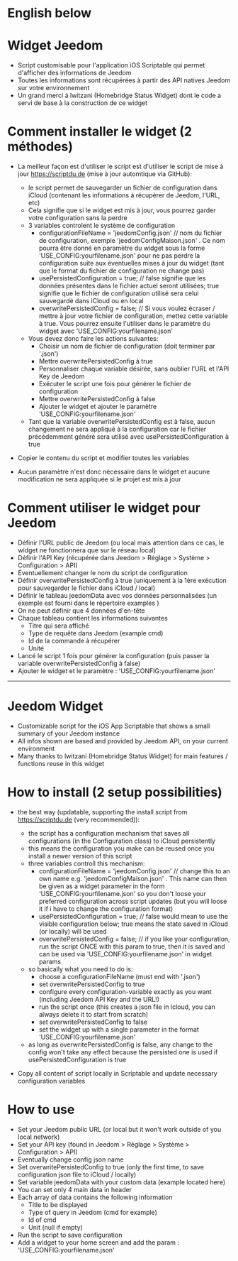 # English below

# Widget Jeedom
- Script customisable pour l'application iOS Scriptable qui permet d'afficher des informations de Jeedom
- Toutes les informations sont récupérées à partir des API natives Jeedom sur votre environnement
- Un grand merci à lwitzani (Homebridge Status Widget) dont le code a servi de base à la construction de ce widget


# Comment installer le widget (2 méthodes)
- La meilleur façon est d'utiliser le script est d'utiliser le script de mise à jour https://scriptdu.de (mise à jour automtique via GitHub):
  - le script permet de sauvegarder un fichier de configuration dans iCloud (contenant les informations à récupérer de Jeedom, l'URL, etc)
  - Cela signifie que si le widget est mis à jour, vous pourrez garder votre configuration sans la perdre
  - 3 variables controlent le système de configuration
     - configurationFileName = 'jeedomConfig.json' // nom du fichier de configuration, exemple 'jeedomConfigMaison.json' . Ce nom pourra être donné en paramètre du widget sous la forme 'USE_CONFIG:yourfilename.json' pour ne pas perdre la configuration suite aux éventuelles mises à jour du widget (tant que le format du fichier de configuration ne change pas)
     - usePersistedConfiguration = true; // false signifie que les données présentes dans le fichier actuel seront utilisées; true signifie que le fichier de configuration utilisé sera celui sauvegardé dans iCloud ou en local 
     - overwritePersistedConfig = false; // Si vous voulez écraser / mettre à jour votre fichier de configuration, mettez cette variable à true. Vous pourrez ensuite l'utiliser dans le paramètre du widget avec 'USE_CONFIG:yourfilename.json'
  - Vous devez donc faire les actions suivantes:
     - Choisir un nom de fichier de configuration (doit terminer par '.json')
     - Mettre overwritePersistedConfig à true
     - Personnaliser chaque variable désirée, sans oublier l'URL et l'API Key de Jeedom
     - Exécuter le script une fois pour générer le fichier de configuration
     - Mettre overwritePersistedConfig à false
     - Ajouter le widget et ajouter le paramètre 'USE_CONFIG:yourfilename.json'
  - Tant que la variable overwritePersistedConfig est à false, aucun changement ne sera appliqué à la configuration car le fichier précédemment généré sera utilisé avec usePersistedConfiguration à true

- Copier le contenu du script et modifier toutes les variables
- Aucun paramètre n'est donc nécessaire dans le widget et aucune modification ne sera appliquée si le projet est mis à jour

# Comment utiliser le widget pour Jeedom
- Définir l'URL public de Jeedom (ou local mais attention dans ce cas, le widget ne fonctionnera que sur le réseau local)
- Définir l'API Key (récupérée dans Jeedom > Réglage > Système > Configuration > API) 
- Éventuellement changer le nom du script de configuration
- Définir overwritePersistedConfig à true (uniquement à la 1ère exécution pour sauvegarder le fichier dans iCloud / local)
- Définir le tableau jeedomData avec vos données personnalisées (un exemple est fourni dans le répertoire examples )
 - On ne peut définir que 4 données d'en-tête
 - Chaque tableau contient les informations suivantes
   - Titre qui sera affiché
   - Type de requête dans Jeedom (example cmd)
   - Id de la commande à récupérer
   - Unité 
- Lancé le script 1 fois pour générer la configuration (puis passer la variable overwritePersistedConfig à false)
- Ajouter le widget et le paramètre : 'USE_CONFIG:yourfilename.json'

---------------

# Jeedom Widget
- Customizable script for the iOS App Scriptable that shows a small summary of your Jeedom instance
- All infos shown are based and provided by Jeedom API, on your current environment
- Many thanks to lwitzani (Homebridge Status Widget) for main features / functions reuse in this widget


# How to install (2 setup possibilities)
- the best way (updatable, supporting the install script from https://scriptdu.de (very recommended)):
  - the script has a configuration mechanism that saves all configurations (in the Configuration class) to iCloud persistently
  - this means the configuration you make can be reused once you install a newer version of this script
  - three variables controll this mechanism:
     - configurationFileName = 'jeedomConfig.json' // change this to an own name e.g. 'jeedomConfigMaison.json' . This name can then be given as a widget parameter in the form 'USE_CONFIG:yourfilename.json' so you don't loose your preferred configuration across script updates (but you will loose it if i have to change the configuration format)
     - usePersistedConfiguration = true; // false would mean to use the visible configuration below; true means the state saved in iCloud (or locally) will be used
     - overwritePersistedConfig = false; // if you like your configuration, run the script ONCE with this param to true, then it is saved and can be used via 'USE_CONFIG:yourfilename.json' in widget params
  - so basically what you need to do is:
     - choose a configurationFileName (must end with '.json')
     - set overwritePersistedConfig to true
     - configure every configuration-variable exactly as you want (including Jeedom API Key and the URL!)
     - run the script once (this creates a json file in icloud, you can always delete it to start from scratch)
     - set overwritePersistedConfig to false
     - set the widget up with a single parameter in the format 'USE_CONFIG:yourfilename.json'
  - as long as overwritePersistedConfig is false, any change to the config won't take any effect because the persisted one is used if usePersistedConfiguration is true

- Copy all content of script locally in Scriptable and update necessary configuration variables

# How to use
- Set your Jeedom public URL (or local but it won't work outside of you local network)
- Set your API key (found in Jeedom > Réglage > Système > Configuration > API) 
- Eventually change config json name
- Set overwritePersistedConfig to true (only the first time, to save configuration json file to iCloud / locally)
- Set variable jeedomData with your custom data (example located here)
 - You can set only 4 main data in header
 - Each array of data contains the following information
   - Title to be displayed
   - Type of query in Jeedom (cmd for example)
   - Id of cmd
   - Unit (null if empty)
- Run the script to save configuration
- Add a widget to your home screen and add the param : 'USE_CONFIG:yourfilename.json'